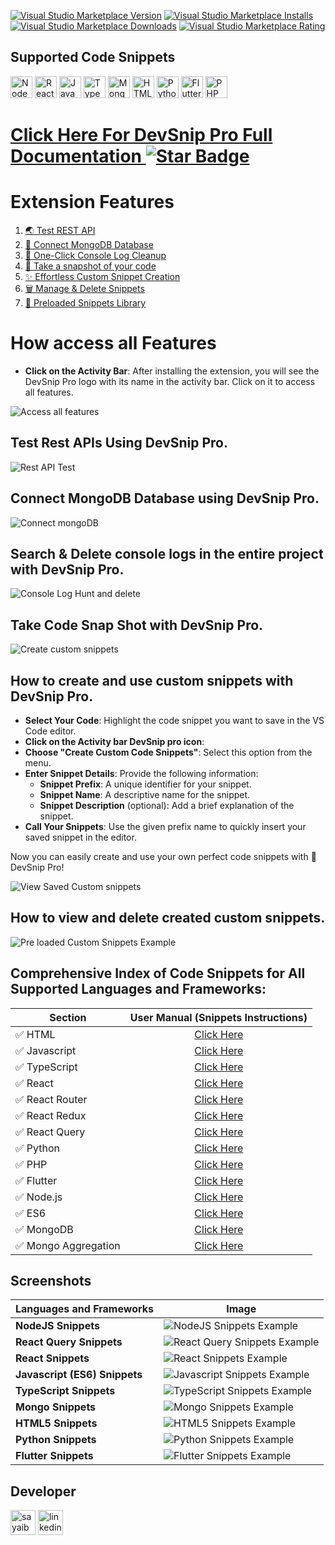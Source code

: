 [![Visual Studio Marketplace Version](https://img.shields.io/visual-studio-marketplace/v/sayaib.hue-console?style=for-the-badge&label=VS%20Marketplace&logo=visual-studio-code)](https://marketplace.visualstudio.com/items?itemName=sayaib.hue-console)
[![Visual Studio Marketplace Installs](https://img.shields.io/visual-studio-marketplace/i/sayaib.hue-console?style=for-the-badge&logo=visual-studio-code)](https://marketplace.visualstudio.com/items?itemName=sayaib.hue-console)
[![Visual Studio Marketplace Downloads](https://img.shields.io/visual-studio-marketplace/d/sayaib.hue-console?style=for-the-badge&logo=visual-studio-code)](https://marketplace.visualstudio.com/items?itemName=sayaib.hue-console)
[![Visual Studio Marketplace Rating](https://img.shields.io/visual-studio-marketplace/r/sayaib.hue-console?style=for-the-badge&logo=visual-studio-code)](https://marketplace.visualstudio.com/items?itemName=sayaib.hue-console&ssr=false#review-details)

## Supported Code Snippets

<img src="https://gitlab.com/sayaib.osl/opensource/-/raw/main/icon/nodejs_icon.png" alt="NodeJS" width="35" height="35" />
<img src="https://gitlab.com/sayaib.osl/opensource/-/raw/main/icon/react_icon.png" alt="ReactJS" width="35" height="35" />
<img src="https://gitlab.com/sayaib.osl/opensource/-/raw/main/icon/javascript_icon.png" alt="JavaScript" width="35" height="35" />
<img src="https://gitlab.com/sayaib.osl/opensource/-/raw/main/icon/typescript_icon.png" alt="TypeScript" width="35" height="35" />
<img src="https://gitlab.com/sayaib.osl/opensource/-/raw/main/icon/mongodb_icon.png" alt="MongoDB" width="35" height="35" />
<img src="https://gitlab.com/sayaib.osl/opensource/-/raw/main/icon/html_icon.png" alt="HTML" width="35" height="35" />
<img src="https://gitlab.com/sayaib.osl/opensource/-/raw/main/icon/python_icon.png" alt="Python" width="35" height="35" />
<img src="https://gitlab.com/sayaib.osl/opensource/-/raw/main/icon/flutter_icon.png" alt="Flutter" width="35" height="35" />
<img src="https://gitlab.com/sayaib.osl/opensource/-/raw/main/icon/php_icon.png" alt="PHP" width="35" height="35" />

<h1><a href="https://sayaibsarkar.net/#/dev-snip-pro/document/en" align="center">Click Here For DevSnip Pro Full Documentation 
<img src="https://img.shields.io/static/v1?label=%F0%9F%8C%9F&message=If%20Useful&style=style=flat&color=BC4E99" alt="Star Badge"/></a></h1>

# Extension Features

1. [🌏 Test REST API](#test-rest-apis-using-devsnip-pro)
1. [💽 Connect MongoDB Database](#connect-mongodb-database-using-devsnip-pro)
1. [🚀 One-Click Console Log Cleanup](#search--delete-console-logs-in-the-entire-project-with-devsnip-pro)
1. [📸 Take a snapshot of your code](#take-code-snap-shot-with-devsnip-pro)
1. [✨ Effortless Custom Snippet Creation ](#how-to-create-and-use-custom-snippets-with-devsnip-pro)
1. [🗑️ Manage & Delete Snippets](#how-to-view-and-delete-created-custom-snippets)
1. [📜 Preloaded Snippets Library](#comprehensive-index-of-code-snippets-for-all-supported-languages-and-frameworks)

# How access all Features

- **Click on the Activity Bar**: After installing the extension, you will see the DevSnip Pro logo with its name in the activity bar. Click on it to access all features.

![Access all features](https://gitlab.com/sayaib.osl/opensource/-/raw/main/images/tutorial.png)

## Test Rest APIs Using DevSnip Pro.

![Rest API Test](https://gitlab.com/sayaib.osl/opensource/-/raw/main/images/restapi.gif)

## Connect MongoDB Database using DevSnip Pro.

![Connect mongoDB](https://gitlab.com/sayaib.osl/opensource/-/raw/main/images/mongodb.gif)

## Search & Delete console logs in the entire project with DevSnip Pro.

![Console Log Hunt and delete](https://gitlab.com/sayaib.osl/opensource/-/raw/main/images/console.gif)

## Take Code Snap Shot with DevSnip Pro.

![Create custom snippets](https://gitlab.com/sayaib.osl/opensource/-/raw/main/images/codesnap.gif)

## How to create and use custom snippets with DevSnip Pro.

- **Select Your Code**: Highlight the code snippet you want to save in the VS Code editor.
- **Click on the Activity bar DevSnip pro icon**:
- **Choose "Create Custom Code Snippets"**: Select this option from the menu.
- **Enter Snippet Details**: Provide the following information:
  - **Snippet Prefix**: A unique identifier for your snippet.
  - **Snippet Name**: A descriptive name for the snippet.
  - **Snippet Description** (optional): Add a brief explanation of the snippet.
- **Call Your Snippets**: Use the given prefix name to quickly insert your saved snippet in the editor.

Now you can easily create and use your own perfect code snippets with 🚀 DevSnip Pro!

![View Saved Custom snippets](https://gitlab.com/sayaib.osl/opensource/-/raw/main/images/snippets-create.gif)

## How to view and delete created custom snippets.

![Pre loaded Custom Snippets Example](https://gitlab.com/sayaib.osl/opensource/-/raw/main/images/viewcustom.gif)

## Comprehensive Index of Code Snippets for All Supported Languages and Frameworks:

| Section              | User Manual (Snippets Instructions)                                                                                         |
| -------------------- | --------------------------------------------------------------------------------------------------------------------------- |
| ✅ HTML              | <div align="center">[Click Here](https://sayaibsarkar.net/#/dev-snip-pro/document/en/code-snippets/html)</div>              |
| ✅ Javascript        | <div align="center">[Click Here](https://sayaibsarkar.net/#/dev-snip-pro/document/en/code-snippets/javascript)</div>        |
| ✅ TypeScript        | <div align="center">[Click Here](https://sayaibsarkar.net/#/dev-snip-pro/document/en/code-snippets/typescript)</div>        |
| ✅ React             | <div align="center">[Click Here](https://sayaibsarkar.net/#/dev-snip-pro/document/en/code-snippets/react)</div>             |
| ✅ React Router      | <div align="center">[Click Here](https://sayaibsarkar.net/#/dev-snip-pro/document/en/code-snippets/react-router)</div>      |
| ✅ React Redux       | <div align="center">[Click Here](https://sayaibsarkar.net/#/dev-snip-pro/document/en/code-snippets/react-redux)</div>       |
| ✅ React Query       | <div align="center">[Click Here](https://sayaibsarkar.net/#/dev-snip-pro/document/en/code-snippets/react-query)</div>       |
| ✅ Python            | <div align="center">[Click Here](https://sayaibsarkar.net/#/dev-snip-pro/document/en/code-snippets/python)</div>            |
| ✅ PHP               | <div align="center">[Click Here](https://sayaibsarkar.net/#/dev-snip-pro/document/en/code-snippets/php)</div>               |
| ✅ Flutter           | <div align="center">[Click Here](https://sayaibsarkar.net/#/dev-snip-pro/document/en/code-snippets/flutter)</div>           |
| ✅ Node.js           | <div align="center">[Click Here](https://sayaibsarkar.net/#/dev-snip-pro/document/en/code-snippets/nodejs)</div>            |
| ✅ ES6               | <div align="center">[Click Here](https://sayaibsarkar.net/#/dev-snip-pro/document/en/code-snippets/ES6)</div>               |
| ✅ MongoDB           | <div align="center">[Click Here](https://sayaibsarkar.net/#/dev-snip-pro/document/en/code-snippets/mongodb)</div>           |
| ✅ Mongo Aggregation | <div align="center">[Click Here](https://sayaibsarkar.net/#/dev-snip-pro/document/en/code-snippets/mongo-aggregation)</div> |

## Screenshots

| Languages and Frameworks      | Image                                                                                                      |
| ----------------------------- | ---------------------------------------------------------------------------------------------------------- |
| **NodeJS Snippets**           | ![NodeJS Snippets Example](https://gitlab.com/sayaib.osl/opensource/-/raw/main/images/nodejs.gif)          |
| **React Query Snippets**      | ![React Query Snippets Example](https://gitlab.com/sayaib.osl/opensource/-/raw/main/images/reactquery.gif) |
| **React Snippets**            | ![React Snippets Example](https://gitlab.com/sayaib.osl/opensource/-/raw/main/images/react.gif)            |
| **Javascript (ES6) Snippets** | ![Javascript Snippets Example](https://gitlab.com/sayaib.osl/opensource/-/raw/main/images/javascript.gif)  |
| **TypeScript Snippets**       | ![TypeScript Snippets Example](https://gitlab.com/sayaib.osl/opensource/-/raw/main/images/typescript.gif)  |
| **Mongo Snippets**            | ![Mongo  Snippets Example](https://gitlab.com/sayaib.osl/opensource/-/raw/main/images/mongo.gif)           |
| **HTML5 Snippets**            | ![HTML5 Snippets Example](https://gitlab.com/sayaib.osl/opensource/-/raw/main/images/html.gif)             |
| **Python Snippets**           | ![Python Snippets Example](https://gitlab.com/sayaib.osl/opensource/-/raw/main/images/python.gif)          |
| **Flutter Snippets**          | ![Flutter Snippets Example](https://gitlab.com/sayaib.osl/opensource/-/raw/main/images/flutter.gif)        |

## Developer

<a >
    <img src="https://gitlab.com/sayaib.osl/opensource/-/raw/main/icon/sayaib_icon.png" alt="sayaib" width="40" height="40" />
</a>

<a href="https://www.linkedin.com/in/sayaib" target="_blank">
    <img src="https://gitlab.com/sayaib.osl/opensource/-/raw/main/icon/linkedin_icon.png" alt="linkedin" width="40" height="40" />
</a>

<!-- <div align="center">

## NodeJS Snippets

![NodeJS Snippets Example](https://gitlab.com/sayaib.osl/opensource/-/raw/main/images/nodejs.gif)

A comprehensive collection of critical code snippets for optimizing Node.js development. These snippets cover a range of tasks such as server configuration, database operations, API development, middleware integration, and more, aimed at improving efficiency and accelerating your Node.js development process.

# React Query Snippets

![React Query Snippets Example](https://gitlab.com/sayaib.osl/opensource/-/raw/main/images/reactquery.gif)

Collection of handy React Query code snippets for efficient data fetching and caching in React applications. These snippets cover a range of common tasks including queries, mutations, pagination, infinite scrolling, and more to accelerate your React Query workflow.

## React Snippets

![React Snippets Example](https://gitlab.com/sayaib.osl/opensource/-/raw/main/images/react.gif)

Collection of handy code snippets for efficient React development. These snippets cover a range of common tasks including component creation, state management, hooks, lifecycle methods, and more to accelerate your React workflow.

## Javascript (ES6) Snippets

![Javascript Snippets Example](https://gitlab.com/sayaib.osl/opensource/-/raw/main/images/javascript.gif)

Essential ES6 JavaScript snippets for streamlined coding. These snippets include modern JavaScript features like arrow functions, template literals, destructuring, promises, and modules, helping you write cleaner and more concise code.

## TypeScript Snippets

![TypeScript Snippets Example](https://gitlab.com/sayaib.osl/opensource/-/raw/main/images/typescript.gif)

Key TypeScript snippets for enhancing your code with type safety. This collection includes type definitions, interfaces, generics, decorators, and utility types, making it easier to manage complex TypeScript projects and reduce runtime errors.

## MongoDB Snippets

![MongoDB Snippets Example](https://gitlab.com/sayaib.osl/opensource/-/raw/main/images/mongo.gif)

Useful snippets for simplifying MongoDB aggregation tasks. These snippets provide templates for common aggregation operations like `$match`, `$group`, `$project`, `$sort`, and more, helping you to write efficient and effective MongoDB queries.

## HTML5 Snippets

![HTML5 Snippets Example](https://gitlab.com/sayaib.osl/opensource/-/raw/main/images/html.gif)

Quick HTML5 snippets to speed up web development. This collection includes snippets for common HTML5 elements, semantic tags, forms, multimedia, and more, allowing you to build modern and accessible web pages rapidly.

## Python Snippets

![Python Snippets Example](https://gitlab.com/sayaib.osl/opensource/-/raw/main/images/python.gif)

Python snippets to boost your coding efficiency. These snippets cover a wide range of Python tasks, including data manipulation, file handling, web scraping, and commonly used libraries like NumPy, Pandas, and Requests, enhancing your productivity in Python development.

## Flutter Snippets

![Flutter Snippets Example](https://gitlab.com/sayaib.osl/opensource/-/raw/main/images/flutter.gif)

A collection of handy code snippets for efficient Flutter development. These snippets cover a range of common tasks including widget creation, state management, Flutter hooks, lifecycle methods, and more to accelerate your Flutter workflow.

</div> -->
